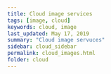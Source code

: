 ```yaml
---
title: Cloud image services
tags: [image, cloud]
keywords: cloud, image
last_updated: May 17, 2019
summary: "Cloud image servuces"
sidebar: cloud_sidebar
permalink: cloud_images.html
folder: cloud
---
```


